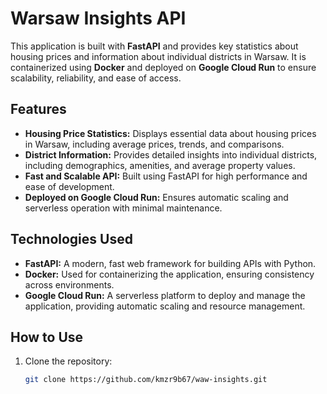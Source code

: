 # Warsaw Insights API

This application is built with **FastAPI** and provides key statistics about housing prices and information about individual districts in Warsaw. 
It is containerized using **Docker** and deployed on **Google Cloud Run** to ensure scalability, reliability, and ease of access.

## Features
* **Housing Price Statistics:** Displays essential data about housing prices in Warsaw, including average prices, trends, and comparisons.
* **District Information:** Provides detailed insights into individual districts, including demographics, amenities, and average property values.
* **Fast and Scalable API:** Built using FastAPI for high performance and ease of development.
* **Deployed on Google Cloud Run:** Ensures automatic scaling and serverless operation with minimal maintenance.

## Technologies Used
* **FastAPI:** A modern, fast web framework for building APIs with Python.
* **Docker:** Used for containerizing the application, ensuring consistency across environments.
* **Google Cloud Run:** A serverless platform to deploy and manage the application, providing automatic scaling and resource management.

## How to Use
1. Clone the repository:
   ```bash
   git clone https://github.com/kmzr9b67/waw-insights.git
